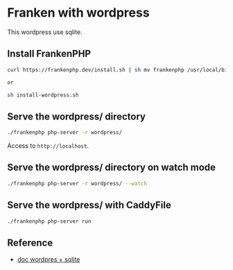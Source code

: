 # Franken with wordpress

This wordpress use sqlite.

## Install FrankenPHP

```bash
curl https://frankenphp.dev/install.sh | sh mv frankenphp /usr/local/bin/

or 

sh install-wordpress.sh
```

## Serve the wordpress/ directory

```bash
./frankenphp php-server -r wordpress/
```

Access to ```http://localhost```.

## Serve the wordpress/ directory on watch mode

```bash
./frankenphp php-server -r wordpress/ --watch
```

## Serve the wordpress/ with CaddyFile

```bash
./frankenphp php-server run
```

## Reference

- [doc wordpres + sqlite](https://www.alexandergoller.com/journal/15074/wordpress-sqlite-db-integration/)
